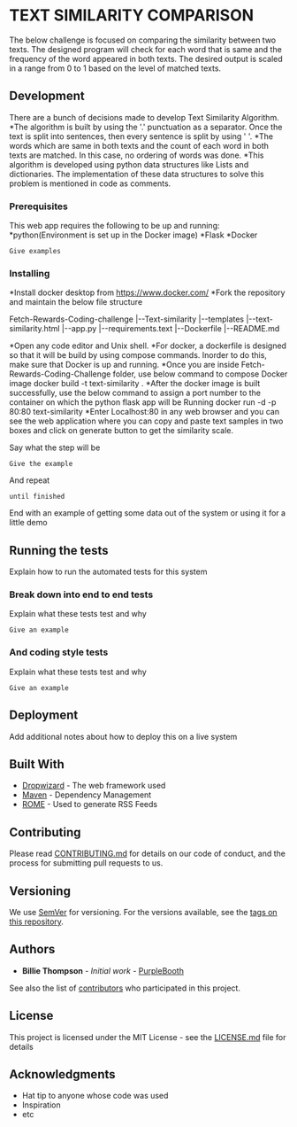 # TEXT SIMILARITY COMPARISON

The below challenge is focused on comparing the similarity between two texts. The designed program will check for each word that is same and the frequency of the word appeared in both texts.
The desired output is scaled in a range from 0 to 1 based on the level of matched texts.

## Development

There are a bunch of decisions made to develop Text Similarity Algorithm.
*The algorithm is built by using the '.' punctuation as a separator. Once the text is split into sentences, then every sentence is split by using ' '.
*The words which are same in both texts and the count of each word in both texts are matched. In this case, no ordering of words was done.
*This algorithm is developed using python data structures like Lists and dictionaries. The implementation of these data structures to solve this problem is mentioned in code as comments.


### Prerequisites
This web app requires the following to be up and running:
*python(Environment is set up in the Docker image)
*Flask
*Docker


```
Give examples
```

### Installing

*Install docker desktop from https://www.docker.com/
*Fork the repository and maintain the below file structure

 Fetch-Rewards-Coding-challenge
 |--Text-similarity
    |--templates
       |--text-similarity.html
    |--app.py
    |--requirements.text
 |--Dockerfile
 |--README.md

 *Open any code editor and Unix shell.
 *For docker, a dockerfile is designed so that it will be build by using compose commands. Inorder  to do this, make sure that Docker is up and running.
 *Once you are inside Fetch-Rewards-Coding-Challenge folder, use below command to compose Docker image
   docker build -t text-similarity .
 *After the docker image is built successfully, use the below command to assign a port number to the container on which the python flask app will be Running
   docker run -d -p 80:80 text-similarity
 *Enter Localhost:80 in any web browser and you can see the web application where you can copy and paste text samples in two boxes and click on generate button to get the similarity scale.

Say what the step will be

```
Give the example
```

And repeat

```
until finished
```

End with an example of getting some data out of the system or using it for a little demo

## Running the tests

Explain how to run the automated tests for this system

### Break down into end to end tests

Explain what these tests test and why

```
Give an example
```

### And coding style tests

Explain what these tests test and why

```
Give an example
```

## Deployment

Add additional notes about how to deploy this on a live system

## Built With

* [Dropwizard](http://www.dropwizard.io/1.0.2/docs/) - The web framework used
* [Maven](https://maven.apache.org/) - Dependency Management
* [ROME](https://rometools.github.io/rome/) - Used to generate RSS Feeds

## Contributing

Please read [CONTRIBUTING.md](https://gist.github.com/PurpleBooth/b24679402957c63ec426) for details on our code of conduct, and the process for submitting pull requests to us.

## Versioning

We use [SemVer](http://semver.org/) for versioning. For the versions available, see the [tags on this repository](https://github.com/your/project/tags).

## Authors

* **Billie Thompson** - *Initial work* - [PurpleBooth](https://github.com/PurpleBooth)

See also the list of [contributors](https://github.com/your/project/contributors) who participated in this project.

## License

This project is licensed under the MIT License - see the [LICENSE.md](LICENSE.md) file for details

## Acknowledgments

* Hat tip to anyone whose code was used
* Inspiration
* etc
